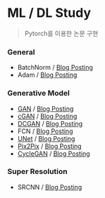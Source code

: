 # ML / DL Study

> Pytorch를 이용한 논문 구현
### General
- BatchNorm / [Blog Posting](https://blog.naver.com/bshlab671/222854640018)
- Adam / [Blog Posting](https://blog.naver.com/bshlab671/222887014224)

### Generative Model
- [GAN](https://github.com/sihyeong671/ML-DL-study/blob/main/DL/GAN/GAN.ipynb) / [Blog Posting](https://blog.naver.com/bshlab671/222809079644)
- [cGAN](https://github.com/sihyeong671/ML-DL-study/blob/main/DL/cGAN/cGAN.ipynb) / [Blog Posting](https://blog.naver.com/bshlab671/222812836635)
- [DCGAN](https://github.com/sihyeong671/ML-DL-study/blob/main/DL/DCGAN/DCGAN.ipynb) / [Blog Posting](https://blog.naver.com/bshlab671/222817498713)
- FCN / [Blog Posting](https://blog.naver.com/bshlab671/222835550599)
- [UNet](https://github.com/sihyeong671/ML-DL-study/blob/main/DL/Unet/Unet.ipynb) / [Blog Posting](https://blog.naver.com/bshlab671/222830843050)
- [Pix2Pix](https://github.com/sihyeong671/ML-DL-study/tree/main/DL/pix2pix) / [Blog Posting](https://blog.naver.com/bshlab671/222842133527)
- [CycleGAN](https://github.com/sihyeong671/ML-DL-study/tree/main/DL/CycleGAN) / [Blog Posting](https://blog.naver.com/bshlab671/222866368443)

### Super Resolution
- SRCNN / [Blog Posting](https://blog.naver.com/bshlab671/222885109725)

